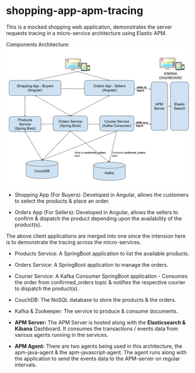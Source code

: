 # shopping-app-apm-tracing

This is a mocked shopping web application, demonstrates the server requests tracing in a micro-service architecture using Elastic APM.

Components Architecture:
![Shopping App Components Architecture](ShoppingAppMicroservices-APMTestDiagram.svg?sanitize=true)

* Shopping App (For Buyers): Developed in Angular, allows the customers to select the products & place an order.

* Orders App (For Sellers): Developed in Angular, allows the sellers to confirm & dispatch the product depending upon the availability of the product(s).

The above client applications are merged into one since the intension here is to demonstrate the tracing across the micro-services.

* Products Service: A SpringBoot application to list the available products.

* Orders Service: A SpringBoot application to manage the orders.

* Courier Service: A Kafka Consumer SpringBoot application - Consumes the order from confirmed_orders topic & notifies the respective courier to dispatch the product(s).

* CouchDB: The NoSQL database to store the products & the orders.

* Kafka & Zookeeper: The service to produce & consume documents.

* <b>APM Server:</b> The APM Server is hosted along with the <b>Elasticsearch & Kibana</b> Dashboard. It consumes the transactions / events data from various agents running in the services.

* <b>APM Agent:</b> There are two agents being used in this architecture, the apm-java-agent & the apm-javascript-agent. The agent runs along with the application to send the events data to the APM-server on regular intervals.

